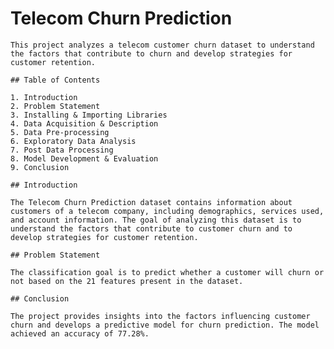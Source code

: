 # Telecom Churn Prediction

    This project analyzes a telecom customer churn dataset to understand the factors that contribute to churn and develop strategies for customer retention.

    ## Table of Contents

    1. Introduction
    2. Problem Statement
    3. Installing & Importing Libraries
    4. Data Acquisition & Description
    5. Data Pre-processing
    6. Exploratory Data Analysis
    7. Post Data Processing
    8. Model Development & Evaluation
    9. Conclusion

    ## Introduction

    The Telecom Churn Prediction dataset contains information about customers of a telecom company, including demographics, services used, and account information. The goal of analyzing this dataset is to understand the factors that contribute to customer churn and to develop strategies for customer retention.

    ## Problem Statement

    The classification goal is to predict whether a customer will churn or not based on the 21 features present in the dataset.

    ## Conclusion

    The project provides insights into the factors influencing customer churn and develops a predictive model for churn prediction. The model achieved an accuracy of 77.28%.
